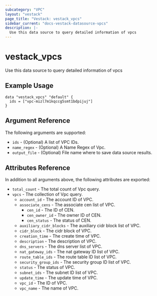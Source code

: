 ```yaml
---
subcategory: "VPC"
layout: "vestack"
page_title: "Vestack: vestack_vpcs"
sidebar_current: "docs-vestack-datasource-vpcs"
description: |-
  Use this data source to query detailed information of vpcs
---
```

# vestack_vpcs
Use this data source to query detailed information of vpcs
## Example Usage
```hcl
data "vestack_vpcs" "default" {
  ids = ["vpc-mizl7m1kqccg5smt1bdpijuj"]
}
```
## Argument Reference
The following arguments are supported:
* `ids` - (Optional) A list of VPC IDs.
* `name_regex` - (Optional) A Name Regex of Vpc.
* `output_file` - (Optional) File name where to save data source results.

## Attributes Reference
In addition to all arguments above, the following attributes are exported:
* `total_count` - The total count of Vpc query.
* `vpcs` - The collection of Vpc query.
  * `account_id` - The account ID of VPC.
  * `associate_cens` - The associate cen list of VPC.
    * `cen_id` - The ID of CEN.
    * `cen_owner_id` - The owner ID of CEN.
    * `cen_status` - The status of CEN.
  * `auxiliary_cidr_blocks` - The auxiliary cidr block list of VPC.
  * `cidr_block` - The cidr block of VPC.
  * `creation_time` - The create time of VPC.
  * `description` - The description of VPC.
  * `dns_servers` - The dns server list of VPC.
  * `nat_gateway_ids` - The nat gateway ID list of VPC.
  * `route_table_ids` - The route table ID list of VPC.
  * `security_group_ids` - The security group ID list of VPC.
  * `status` - The status of VPC.
  * `subnet_ids` - The subnet ID list of VPC.
  * `update_time` - The update time of VPC.
  * `vpc_id` - The ID of VPC.
  * `vpc_name` - The name of VPC.


